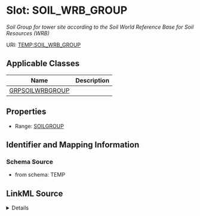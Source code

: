 # Slot: SOIL_WRB_GROUP
_Soil Group for tower site according to the Soil World Reference Base for Soil Resources (WRB)_


URI: [TEMP:SOIL_WRB_GROUP](https://example.org/TEMP/SOIL_WRB_GROUP)



<!-- no inheritance hierarchy -->




## Applicable Classes

| Name | Description |
| --- | --- |
[GRPSOILWRBGROUP](GRPSOILWRBGROUP.md) | 






## Properties

* Range: [SOILGROUP](SOILGROUP.md)







## Identifier and Mapping Information







### Schema Source


* from schema: TEMP




## LinkML Source

<details>
```yaml
name: SOIL_WRB_GROUP
description: Soil Group for tower site according to the Soil World Reference Base
  for Soil Resources (WRB)
from_schema: TEMP
rank: 1000
alias: SOIL_WRB_GROUP
domain_of:
- GRP_SOIL_WRB_GROUP
range: SOIL_GROUP

```
</details>
